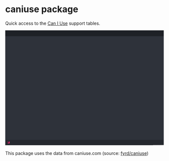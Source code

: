 # caniuse package

Quick access to the [Can I Use](caniuse.com) support tables.

![](https://raw.githubusercontent.com/josa42/atom-caniuse/master/screenshot.gif)


This package uses the data from caniuse.com (source: [fyrd/caniuse](https://github.com/fyrd/caniuse))
